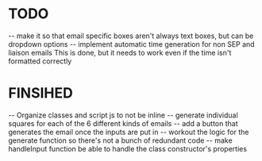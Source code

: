 # TODO
-- make it so that email specific boxes aren't always text boxes, but can be dropdown options
-- implement automatic time generation for non SEP and liaison emails
  This is done, but it needs to work even if the time isn't formatted correctly


# FINSIHED
-- Organize classes and script js to not be inline
-- generate individual squares for each of the 6 different kinds of emails
-- add a button that generates the email once the inputs are put in
-- workout the logic for the generate function so there's not a bunch of redundant code
-- make handleInput function be able to handle the class constructor's properties
